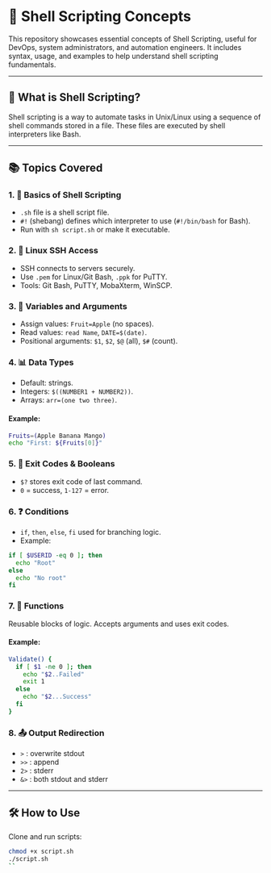 # 🐚 Shell Scripting Concepts

This repository showcases essential concepts of Shell Scripting, useful for DevOps, system administrators, and automation engineers. It includes syntax, usage, and examples to help understand shell scripting fundamentals.

---

## 📘 What is Shell Scripting?

Shell scripting is a way to automate tasks in Unix/Linux using a sequence of shell commands stored in a file. These files are executed by shell interpreters like Bash.

---

## 📚 Topics Covered

### 1. 🧾 Basics of Shell Scripting
- `.sh` file is a shell script file.
- `#!` (shebang) defines which interpreter to use (`#!/bin/bash` for Bash).
- Run with `sh script.sh` or make it executable.

### 2. 🔐 Linux SSH Access
- SSH connects to servers securely.
- Use `.pem` for Linux/Git Bash, `.ppk` for PuTTY.
- Tools: Git Bash, PuTTY, MobaXterm, WinSCP.

### 3. 🧮 Variables and Arguments
- Assign values: `Fruit=Apple` (no spaces).
- Read values: `read Name`, `DATE=$(date)`.
- Positional arguments: `$1`, `$2`, `$@` (all), `$#` (count).

### 4. 📊 Data Types
- Default: strings.
- Integers: `$((NUMBER1 + NUMBER2))`.
- Arrays: `arr=(one two three)`.

#### Example:
```bash
Fruits=(Apple Banana Mango)
echo "First: ${Fruits[0]}"
```

### 5. 🔢 Exit Codes & Booleans
- `$?` stores exit code of last command.
- `0` = success, `1-127` = error.

### 6. ❓ Conditions
- `if`, `then`, `else`, `fi` used for branching logic.
- Example:
```bash
if [ $USERID -eq 0 ]; then
  echo "Root"
else
  echo "No root"
fi
```

### 7. 🔁 Functions
Reusable blocks of logic. Accepts arguments and uses exit codes.

#### Example:
```bash
Validate() {
  if [ $1 -ne 0 ]; then
    echo "$2..Failed"
    exit 1
  else
    echo "$2...Success"
  fi
}
```

### 8. 📤 Output Redirection
- `>` : overwrite stdout
- `>>` : append
- `2>` : stderr
- `&>` : both stdout and stderr

---

## 🛠 How to Use

Clone and run scripts:
```bash
chmod +x script.sh
./script.sh
``
